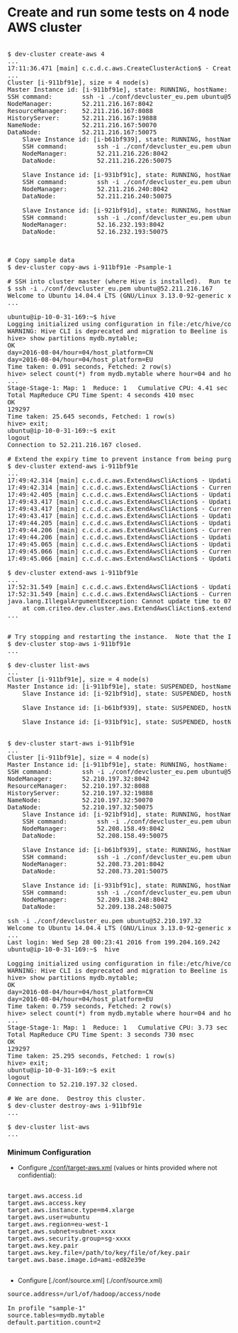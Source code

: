 # Create and run some tests on 4 node AWS cluster
<pre>

$ dev-cluster create-aws 4
...
17:11:36.471 [main] c.c.d.c.aws.CreateClusterAction$ - Creating 4 node(s) in parallel.
...
Cluster [i-911bf91e], size = 4 node(s)
Master Instance id: [i-911bf91e], state: RUNNING, hostName: [dev-host], ip: [52.211.216.167], created: 28/Sep/2016 00:11:39 (UTC), expires: 01/Oct/2016 00:11:37 (UTC)
SSH command:        ssh -i ./conf/devcluster_eu.pem ubuntu@52.211.216.167
NodeManager:        52.211.216.167:8042
ResourceManager:    52.211.216.167:8088
HistoryServer:      52.211.216.167:19888
NameNode:           52.211.216.167:50070
DataNode:           52.211.216.167:50075
	Slave Instance id: [i-b61bf939], state: RUNNING, hostName: [dev-slave-0], ip: [52.211.216.226]
	SSH command:        ssh -i ./conf/devcluster_eu.pem ubuntu@52.211.216.226
	NodeManager:        52.211.216.226:8042
	DataNode:           52.211.216.226:50075

	Slave Instance id: [i-931bf91c], state: RUNNING, hostName: [dev-slave-1], ip: [52.211.216.240]
	SSH command:        ssh -i ./conf/devcluster_eu.pem ubuntu@52.211.216.240
	NodeManager:        52.211.216.240:8042
	DataNode:           52.211.216.240:50075

	Slave Instance id: [i-921bf91d], state: RUNNING, hostName: [dev-slave-2], ip: [52.16.232.193]
	SSH command:        ssh -i ./conf/devcluster_eu.pem ubuntu@52.16.232.193
	NodeManager:        52.16.232.193:8042
	DataNode:           52.16.232.193:50075



# Copy sample data
$ dev-cluster copy-aws i-911bf91e -Psample-1

# SSH into cluster master (where Hive is installed).  Run test queries
$ ssh -i ./conf/devcluster_eu.pem ubuntu@52.211.216.167
Welcome to Ubuntu 14.04.4 LTS (GNU/Linux 3.13.0-92-generic x86_64)
...

ubuntu@ip-10-0-31-169:~$ hive
Logging initialized using configuration in file:/etc/hive/conf.dist/hive-log4j.properties
WARNING: Hive CLI is deprecated and migration to Beeline is recommended.
hive> show partitions mydb.mytable;
OK
day=2016-08-04/hour=04/host_platform=CN
day=2016-08-04/hour=04/host_platform=EU
Time taken: 0.091 seconds, Fetched: 2 row(s)
hive> select count(*) from mydb.mytable where hour=04 and host_platform="EU";
...
Stage-Stage-1: Map: 1  Reduce: 1   Cumulative CPU: 4.41 sec   HDFS Read: 1379655 HDFS Write: 7 SUCCESS
Total MapReduce CPU Time Spent: 4 seconds 410 msec
OK
129297
Time taken: 25.645 seconds, Fetched: 1 row(s)
hive> exit;
ubuntu@ip-10-0-31-169:~$ exit
logout
Connection to 52.211.216.167 closed.

# Extend the expiry time to prevent instance from being purged.  Test that it cannot be extended too much.
$ dev-cluster extend-aws i-911bf91e
...
17:49:42.314 [main] c.c.d.c.aws.ExtendAwsCliAction$ - Updating expiration time for master i-911bf91e
17:49:42.314 [main] c.c.d.c.aws.ExtendAwsCliAction$ - Current expiration time is : 01/Oct/2016 00:11:37 (UTC)
17:49:42.405 [main] c.c.d.c.aws.ExtendAwsCliAction$ - Updating node to new expiration time : 04/Oct/2016 00:11:37 (UTC)
17:49:43.417 [main] c.c.d.c.aws.ExtendAwsCliAction$ - Updating expiration time for slave i-b61bf939
17:49:43.417 [main] c.c.d.c.aws.ExtendAwsCliAction$ - Current expiration time is : 01/Oct/2016 00:11:37 (UTC)
17:49:43.417 [main] c.c.d.c.aws.ExtendAwsCliAction$ - Updating node to new expiration time : 04/Oct/2016 00:11:37 (UTC)
17:49:44.205 [main] c.c.d.c.aws.ExtendAwsCliAction$ - Updating expiration time for slave i-921bf91d
17:49:44.206 [main] c.c.d.c.aws.ExtendAwsCliAction$ - Current expiration time is : 01/Oct/2016 00:11:37 (UTC)
17:49:44.206 [main] c.c.d.c.aws.ExtendAwsCliAction$ - Updating node to new expiration time : 04/Oct/2016 00:11:37 (UTC)
17:49:45.065 [main] c.c.d.c.aws.ExtendAwsCliAction$ - Updating expiration time for slave i-931bf91c
17:49:45.066 [main] c.c.d.c.aws.ExtendAwsCliAction$ - Current expiration time is : 01/Oct/2016 00:11:37 (UTC)
17:49:45.066 [main] c.c.d.c.aws.ExtendAwsCliAction$ - Updating node to new expiration time : 04/Oct/2016 00:11:37 (UTC)

$ dev-cluster extend-aws i-911bf91e
...
17:52:31.549 [main] c.c.d.c.aws.ExtendAwsCliAction$ - Updating expiration time for master i-911bf91e
17:52:31.549 [main] c.c.d.c.aws.ExtendAwsCliAction$ - Current expiration time is : 04/Oct/2016 00:11:37 (UTC)
java.lang.IllegalArgumentException: Cannot update time to 07/Oct/2016 00:11:37 (UTC), as it is must be less than: 04/Oct/2016 00:52:31 (UTC)
	at com.criteo.dev.cluster.aws.ExtendAwsCliAction$.extendTimeMetadata(ExtendAwsCliAction.scala:70)
...


# Try stopping and restarting the instance.  Note that the IP address changes.  Note expiration time is reset.  Check data is still there.
$ dev-cluster stop-aws i-911bf91e
...

$ dev-cluster list-aws
...
Cluster [i-911bf91e], size = 4 node(s)
Master Instance id: [i-911bf91e], state: SUSPENDED, hostName: [dev-slave-1]
	Slave Instance id: [i-921bf91d], state: SUSPENDED, hostName: [dev-slave-2]

	Slave Instance id: [i-b61bf939], state: SUSPENDED, hostName: [dev-slave-0]

	Slave Instance id: [i-931bf91c], state: SUSPENDED, hostName: [dev-slave-1]


$ dev-cluster start-aws i-911bf91e
...
Cluster [i-911bf91e], size = 4 node(s)
Master Instance id: [i-911bf91e], state: RUNNING, hostName: [dev-slave-1], ip: [52.210.197.32], created: 28/Sep/2016 00:11:40 (UTC), expires: 01/Oct/2016 00:57:45 (UTC)
SSH command:        ssh -i ./conf/devcluster_eu.pem ubuntu@52.210.197.32
NodeManager:        52.210.197.32:8042
ResourceManager:    52.210.197.32:8088
HistoryServer:      52.210.197.32:19888
NameNode:           52.210.197.32:50070
DataNode:           52.210.197.32:50075
	Slave Instance id: [i-921bf91d], state: RUNNING, hostName: [dev-slave-2], ip: [52.208.158.49]
	SSH command:        ssh -i ./conf/devcluster_eu.pem ubuntu@52.208.158.49
	NodeManager:        52.208.158.49:8042
	DataNode:           52.208.158.49:50075

	Slave Instance id: [i-b61bf939], state: RUNNING, hostName: [dev-slave-0], ip: [52.208.73.201]
	SSH command:        ssh -i ./conf/devcluster_eu.pem ubuntu@52.208.73.201
	NodeManager:        52.208.73.201:8042
	DataNode:           52.208.73.201:50075

	Slave Instance id: [i-931bf91c], state: RUNNING, hostName: [dev-slave-1], ip: [52.209.138.248]
	SSH command:        ssh -i ./conf/devcluster_eu.pem ubuntu@52.209.138.248
	NodeManager:        52.209.138.248:8042
	DataNode:           52.209.138.248:50075

ssh -i ./conf/devcluster_eu.pem ubuntu@52.210.197.32
Welcome to Ubuntu 14.04.4 LTS (GNU/Linux 3.13.0-92-generic x86_64)
...
Last login: Wed Sep 28 00:23:41 2016 from 199.204.169.242
ubuntu@ip-10-0-31-169:~$  hive

Logging initialized using configuration in file:/etc/hive/conf.dist/hive-log4j.properties
WARNING: Hive CLI is deprecated and migration to Beeline is recommended.
hive> show partitions mydb.mytable;
OK
day=2016-08-04/hour=04/host_platform=CN
day=2016-08-04/hour=04/host_platform=EU
Time taken: 0.759 seconds, Fetched: 2 row(s)
hive> select count(*) from mydb.mytable where hour=04 and host_platform="EU";
...
Stage-Stage-1: Map: 1  Reduce: 1   Cumulative CPU: 3.73 sec   HDFS Read: 1379670 HDFS Write: 7 SUCCESS
Total MapReduce CPU Time Spent: 3 seconds 730 msec
OK
129297
Time taken: 25.295 seconds, Fetched: 1 row(s)
hive> exit;
ubuntu@ip-10-0-31-169:~$ exit
logout
Connection to 52.210.197.32 closed.

# We are done.  Destroy this cluster.
$ dev-cluster destroy-aws i-911bf91e
...

$ dev-cluster list-aws
...
</pre>

### Minimum Configuration

* Configure [./conf/target-aws.xml](./conf/target-aws.xml) (values or hints provided where not confidential):

<pre>

target.aws.access.id
target.aws.access.key
target.aws.instance.type=m4.xlarge
target.aws.user=ubuntu
target.aws.region=eu-west-1
target.aws.subnet=subnet-xxxx
target.aws.security.group=sg-xxxx
target.aws.key.pair
target.aws.key.file=/path/to/key/file/of/key.pair
target.aws.base.image.id=ami-ed82e39e

</pre>

* Configure [./conf/source.xml] (./conf/source.xml)

<pre>
source.address=/url/of/hadoop/access/node

In profile "sample-1"
source.tables=mydb.mytable
default.partition.count=2
</pre>

